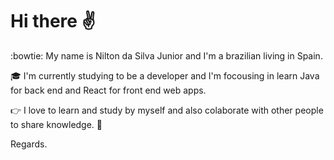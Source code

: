 # Hi there ✌️

:bowtie: My name is Nilton da Silva Junior and I'm a brazilian living in Spain.

🎓 I'm currently studying to be a developer and I'm focousing in learn Java for back end and React for front end web apps.

:point_right: I love to learn and study by myself and also colaborate with other people to share knowledge. 🤝

Regards.
